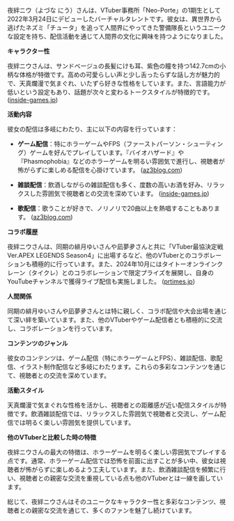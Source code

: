 夜絆ニウ（よづな にう）さんは、VTuber事務所「Neo-Porte」の1期生として2022年3月24日にデビューしたバーチャルタレントです。彼女は、異世界から逃げたネズミ「チュータ」を追って人間界にやってきた警備隊長というユニークな設定を持ち、配信活動を通じて人間界の文化に興味を持つようになりました。

**キャラクター性**

夜絆ニウさんは、サンドベージュの長髪にけも耳、紫色の瞳を持つ142.7cmの小柄な体格が特徴です。高めの可愛らしい声と少し舌ったらずな話し方が魅力的で、天真爛漫で気まぐれ、いたずら好きな性格をしています。また、言語能力が低いという設定もあり、話題が次々と変わるトークスタイルが特徴的です。 ([inside-games.jp](https://www.inside-games.jp/article/2022/05/14/138177.html?utm_source=openai))

**活動内容**

彼女の配信は多岐にわたり、主に以下の内容を行っています：

- **ゲーム配信**：特にホラーゲームやFPS（ファーストパーソン・シューティング）ゲームを好んでプレイしています。『バイオハザード』や『Phasmophobia』などのホラーゲームを明るい雰囲気で進行し、視聴者が怖がらずに楽しめる配信を心掛けています。 ([az3blog.com](https://az3blog.com/yozuna-niu?utm_source=openai))

- **雑談配信**：飲酒しながらの雑談配信も多く、度数の高いお酒を好み、リラックスした雰囲気で視聴者との交流を深めています。 ([inside-games.jp](https://www.inside-games.jp/article/2022/05/14/138177.html?utm_source=openai))

- **歌配信**：歌うことが好きで、ノリノリで20曲以上を熱唱することもあります。 ([az3blog.com](https://az3blog.com/yozuna-niu?utm_source=openai))

**コラボ履歴**

夜絆ニウさんは、同期の緋月ゆいさんや凪夢夛さんと共に「VTuber最協決定戦 Ver.APEX LEGENDS Season4」に出場するなど、他のVTuberとのコラボレーションも積極的に行っています。また、2024年10月にはタイトーオンラインクレーン（タイクレ）とのコラボレーションで限定プライズを展開し、自身のYouTubeチャンネルで獲得ライブ配信も実施しました。 ([prtimes.jp](https://prtimes.jp/main/html/rd/p/000000428.000041970.html?utm_source=openai))

**人間関係**

同期の緋月ゆいさんや凪夢夛さんとは特に親しく、コラボ配信や大会出場を通じて深い絆を築いています。また、他のVTuberやゲーム配信者とも積極的に交流し、コラボレーションを行っています。

**コンテンツのジャンル**

彼女のコンテンツは、ゲーム配信（特にホラーゲームとFPS）、雑談配信、歌配信、イラスト制作配信など多岐にわたります。これらの多彩なコンテンツを通じて、視聴者との交流を深めています。

**活動スタイル**

天真爛漫で気まぐれな性格を活かし、視聴者との距離感が近い配信スタイルが特徴です。飲酒雑談配信では、リラックスした雰囲気で視聴者と交流し、ゲーム配信では明るく楽しい雰囲気を提供しています。

**他のVTuberと比較した時の特徴**

夜絆ニウさんの最大の特徴は、ホラーゲームを明るく楽しい雰囲気でプレイする点です。通常、ホラーゲーム配信では恐怖を前面に出すことが多い中、彼女は視聴者が怖がらずに楽しめるよう工夫しています。また、飲酒雑談配信を頻繁に行い、視聴者との親密な交流を重視している点も他のVTuberとは一線を画しています。

総じて、夜絆ニウさんはそのユニークなキャラクター性と多彩なコンテンツ、視聴者との親密な交流を通じて、多くのファンを魅了し続けています。 